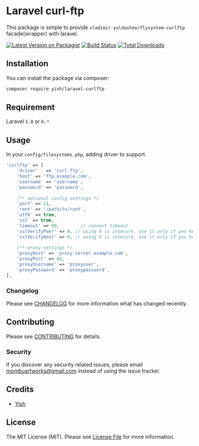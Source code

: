# Laravel curl-ftp
This package is simple to provide `vladimir-yuldashev/flysystem-curlftp` facade(wrapper) with laravel. 

[![Latest Version on Packagist](https://img.shields.io/packagist/v/yish/laravel-curlftp.svg?style=flat-square)](https://packagist.org/packages/yish/laravel-curlftp)
[![Build Status](https://img.shields.io/travis/Mombuyish/laravel-curlftp/master.svg?style=flat-square)](https://travis-ci.org/Mombuyish/laravel-curlftp)
[![Total Downloads](https://img.shields.io/packagist/dt/yish/laravel-curlftp.svg?style=flat-square)](https://packagist.org/packages/yish/laravel-curlftp)

## Installation

You can install the package via composer:

```bash
composer require yish/laravel-curlftp
```

## Requirement

Laravel `5.8` or `6.*`

## Usage
In your `config/filesystems.php`, adding driver to support.
``` php
'curlftp' => [
    'driver'   => 'curl-ftp',
    'host' => 'ftp.example.com',
    'username' => 'username',
    'password' => 'password',
    
    /** optional config settings */
    'port' => 21,
    'root' => '/path/to/root',
    'utf8' => true,
    'ssl' => true,
    'timeout' => 90,		// connect timeout
    'sslVerifyPeer' => 0, // using 0 is insecure, use it only if you know what you're doing
    'sslVerifyHost' => 0, // using 0 is insecure, use it only if you know what you're doing
    
    /** proxy settings */
    'proxyHost' => 'proxy-server.example.com',
    'proxyPort' => 80,
    'proxyUsername' => 'proxyuser',
    'proxyPassword' => 'proxypassword',
],
```

### Changelog

Please see [CHANGELOG](CHANGELOG.md) for more information what has changed recently.

## Contributing

Please see [CONTRIBUTING](CONTRIBUTING.md) for details.

### Security

If you discover any security related issues, please email mombuartworks@gmail.com instead of using the issue tracker.

## Credits

- [Yish](https://github.com/Mombuyish)

## License

The MIT License (MIT). Please see [License File](LICENSE.md) for more information.

